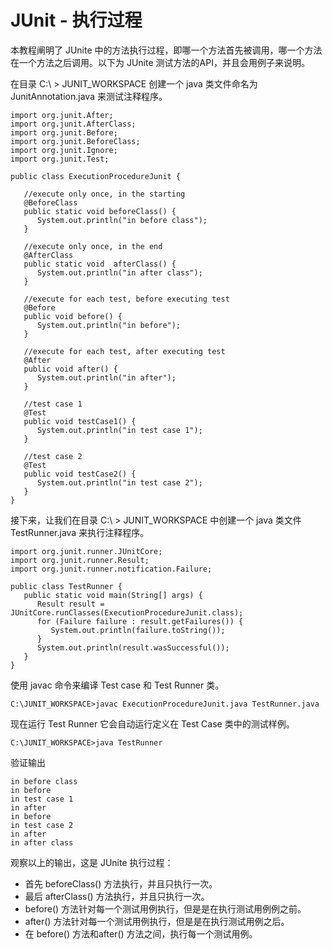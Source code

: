 # JUnit - 执行过程

本教程阐明了 JUnite 中的方法执行过程，即哪一个方法首先被调用，哪一个方法在一个方法之后调用。以下为 JUnite 测试方法的API，并且会用例子来说明。

在目录 C:\ > JUNIT_WORKSPACE 创建一个 java 类文件命名为 JunitAnnotation.java 来测试注释程序。

```
import org.junit.After;
import org.junit.AfterClass;
import org.junit.Before;
import org.junit.BeforeClass;
import org.junit.Ignore;
import org.junit.Test;

public class ExecutionProcedureJunit {
	
   //execute only once, in the starting 
   @BeforeClass
   public static void beforeClass() {
      System.out.println("in before class");
   }

   //execute only once, in the end
   @AfterClass
   public static void  afterClass() {
      System.out.println("in after class");
   }

   //execute for each test, before executing test
   @Before
   public void before() {
      System.out.println("in before");
   }
	
   //execute for each test, after executing test
   @After
   public void after() {
      System.out.println("in after");
   }
	
   //test case 1
   @Test
   public void testCase1() {
      System.out.println("in test case 1");
   }

   //test case 2
   @Test
   public void testCase2() {
      System.out.println("in test case 2");
   }
}
```

接下来，让我们在目录  C:\ > JUNIT_WORKSPACE 中创建一个 java 类文件 TestRunner.java 来执行注释程序。

```
import org.junit.runner.JUnitCore;
import org.junit.runner.Result;
import org.junit.runner.notification.Failure;

public class TestRunner {
   public static void main(String[] args) {
      Result result = JUnitCore.runClasses(ExecutionProcedureJunit.class);
      for (Failure failure : result.getFailures()) {
         System.out.println(failure.toString());
      }
      System.out.println(result.wasSuccessful());
   }
} 
```

使用 javac 命令来编译 Test case 和 Test Runner 类。

```
C:\JUNIT_WORKSPACE>javac ExecutionProcedureJunit.java TestRunner.java
```

现在运行 Test Runner 它会自动运行定义在 Test Case 类中的测试样例。
 
```
C:\JUNIT_WORKSPACE>java TestRunner
```

验证输出

```
in before class
in before
in test case 1
in after
in before
in test case 2
in after
in after class
```

观察以上的输出，这是 JUnite 执行过程：

- 首先 beforeClass() 方法执行，并且只执行一次。
- 最后 afterClass() 方法执行，并且只执行一次。
- before() 方法针对每一个测试用例执行，但是是在执行测试用例例之前。
- after() 方法针对每一个测试用例执行，但是是在执行测试用例之后。
- 在 before() 方法和after() 方法之间，执行每一个测试用例。
